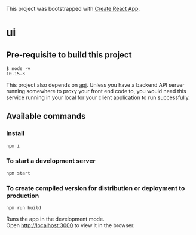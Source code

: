 This project was bootstrapped with [Create React App](https://github.com/facebook/create-react-app).

# ui

## Pre-requisite to build this project

    $ node -v
    10.15.3

This project also depends on [api](https://gitlab.varomoney.com/varo-bank/customer-ops/api). Unless you have a backend API server running somewhere to proxy your front end code to, you would need this service running in your local for your client application to run successfully.

## Available commands

### Install

    npm i

### To start a development server

    npm start

### To create compiled version for distribution or deployment to production

    npm run build
    
Runs the app in the development mode.<br />
Open [http://localhost:3000](http://localhost:3000) to view it in the browser.

